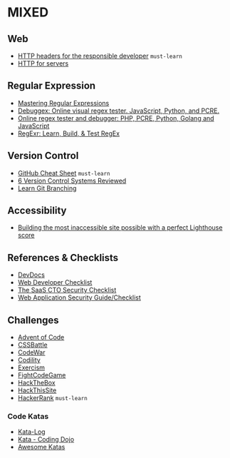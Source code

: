 # MIXED

## Web

 - [HTTP headers for the responsible developer](https://www.twilio.com/blog/a-http-headers-for-the-responsible-developer) `must-learn`
 - [HTTP for servers](http://www.and.org/texts/server-http)

## Regular Expression

 - [Mastering Regular Expressions](https://www.amazon.com/Mastering-Regular-Expressions-Jeffrey-Friedl/dp/0596528124)
 - [Debuggex: Online visual regex tester. JavaScript, Python, and PCRE.](https://www.debuggex.com/)
 - [Online regex tester and debugger: PHP, PCRE, Python, Golang and JavaScript](https://regex101.com/)
 - [RegExr: Learn, Build, & Test RegEx](https://regexr.com/)

## Version Control

 - [GitHub Cheat Sheet](https://github.com/tiimgreen/github-cheat-sheet) `must-learn`
 - [6 Version Control Systems Reviewed](https://www.smashingmagazine.com/2008/09/the-top-7-open-source-version-control-systems/)
 - [Learn Git Branching](https://learngitbranching.js.org/)

## Accessibility

 - [Building the most inaccessible site possible with a perfect Lighthouse score](https://www.matuzo.at/blog/building-the-most-inaccessible-site-possible-with-a-perfect-lighthouse-score/)

## References & Checklists

 - [DevDocs](https://devdocs.io/)
 - [Web Developer Checklist](http://webdevchecklist.com/)
 - [The SaaS CTO Security Checklist](https://www.sqreen.com/checklists/saas-cto-security-checklist)
 - [Web Application Security Guide/Checklist](https://en.wikibooks.org/wiki/Web_Application_Security_Guide/Checklist)

## Challenges

 - [Advent of Code](https://adventofcode.com/)
 - [CSSBattle](https://cssbattle.dev/)
 - [CodeWar](https://www.codewars.com/)
 - [Codility](https://app.codility.com/programmers/)
 - [Exercism](https://exercism.io/)
 - [FightCodeGame](http://beta.fightcodegame.com/)
 - [HackTheBox](https://www.hackthebox.eu/)
 - [HackThisSite](https://www.hackthissite.org/)
 - [HackerRank](https://www.hackerrank.com/) `must-learn`

### Code Katas

 - [Kata-Log](https://kata-log.rocks/)
 - [Kata - Coding Dojo](http://codingdojo.org/kata/)
 - [Awesome Katas](https://github.com/gamontal/awesome-katas)

